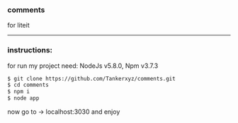 ### comments
for liteit

----

### instructions:

for run my project need: NodeJs v5.8.0, Npm v3.7.3

```sh
$ git clone https://github.com/Tankerxyz/comments.git
$ cd comments
$ npm i
$ node app
```

now go to -> localhost:3030 and enjoy 



